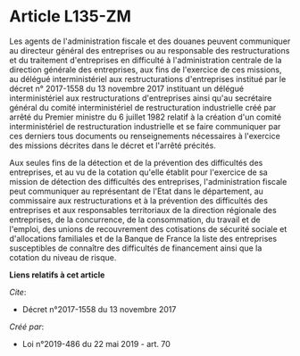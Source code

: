 # Article L135-ZM

Les agents de l'administration fiscale et des douanes peuvent communiquer au directeur général des entreprises ou au
responsable des restructurations et du traitement d'entreprises en difficulté à l'administration centrale de la direction
générale des entreprises, aux fins de l'exercice de ces missions, au délégué interministériel aux restructurations
d'entreprises institué par le décret n° 2017-1558 du 13 novembre 2017 instituant un délégué interministériel aux
restructurations d'entreprises ainsi qu'au secrétaire général du comité interministériel de restructuration industrielle créé
par arrêté du Premier ministre du 6 juillet 1982 relatif à la création d'un comité interministériel de restructuration
industrielle et se faire communiquer par ces derniers tous documents ou renseignements nécessaires à l'exercice des missions
décrites dans le décret et l'arrêté précités.

Aux seules fins de la détection et de la prévention des difficultés des entreprises, et au vu de la cotation qu'elle établit
pour l'exercice de sa mission de détection des difficultés des entreprises, l'administration fiscale peut communiquer au
représentant de l'Etat dans le département, au commissaire aux restructurations et à la prévention des difficultés des
entreprises et aux responsables territoriaux de la direction régionale des entreprises, de la concurrence, de la
consommation, du travail et de l'emploi, des unions de recouvrement des cotisations de sécurité sociale et d'allocations
familiales et de la Banque de France la liste des entreprises susceptibles de connaître des difficultés de financement ainsi
que la cotation du niveau de risque.

**Liens relatifs à cet article**

_Cite_:

  - Décret n°2017-1558 du 13 novembre 2017

_Créé par_:

  - Loi n°2019-486 du 22 mai 2019 - art. 70
